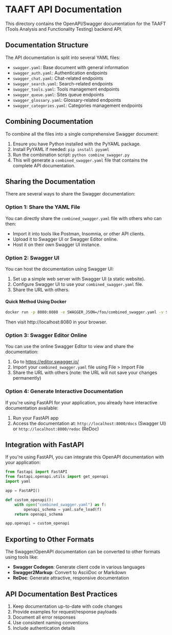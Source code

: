 # TAAFT API Documentation

This directory contains the OpenAPI/Swagger documentation for the TAAFT (Tools Analysis and Functionality Testing) backend API.

## Documentation Structure

The API documentation is split into several YAML files:

- `swagger.yaml`: Base document with general information
- `swagger_auth.yaml`: Authentication endpoints
- `swagger_chat.yaml`: Chat-related endpoints
- `swagger_search.yaml`: Search-related endpoints
- `swagger_tools.yaml`: Tools management endpoints
- `swagger_queue.yaml`: Sites queue endpoints
- `swagger_glossary.yaml`: Glossary-related endpoints
- `swagger_categories.yaml`: Categories management endpoints

## Combining Documentation

To combine all the files into a single comprehensive Swagger document:

1. Ensure you have Python installed with the PyYAML package.
2. Install PyYAML if needed: `pip install pyyaml`
3. Run the combination script: `python combine_swagger.py`
4. This will generate a `combined_swagger.yaml` file that contains the complete API documentation.

## Sharing the Documentation

There are several ways to share the Swagger documentation:

### Option 1: Share the YAML File

You can directly share the `combined_swagger.yaml` file with others who can then:

- Import it into tools like Postman, Insomnia, or other API clients.
- Upload it to Swagger UI or Swagger Editor online.
- Host it on their own Swagger UI instance.

### Option 2: Swagger UI

You can host the documentation using Swagger UI:

1. Set up a simple web server with Swagger UI (a static website).
2. Configure Swagger UI to use your `combined_swagger.yaml` file.
3. Share the URL with others.

#### Quick Method Using Docker

```bash
docker run -p 8080:8080 -e SWAGGER_JSON=/foo/combined_swagger.yaml -v $(pwd):/foo swaggerapi/swagger-ui
```

Then visit http://localhost:8080 in your browser.

### Option 3: Swagger Editor Online

You can use the online Swagger Editor to view and share the documentation:

1. Go to https://editor.swagger.io/
2. Import your `combined_swagger.yaml` file using File > Import File
3. Share the URL with others (note: the URL will not save your changes permanently)

### Option 4: Generate Interactive Documentation

If you're using FastAPI for your application, you already have interactive documentation available:

1. Run your FastAPI app
2. Access the documentation at: `http://localhost:8000/docs` (Swagger UI) or `http://localhost:8000/redoc` (ReDoc)

## Integration with FastAPI

If you're using FastAPI, you can integrate this OpenAPI documentation with your application:

```python
from fastapi import FastAPI
from fastapi.openapi.utils import get_openapi
import yaml

app = FastAPI()

def custom_openapi():
    with open("combined_swagger.yaml") as f:
        openapi_schema = yaml.safe_load(f)
    return openapi_schema

app.openapi = custom_openapi
```

## Exporting to Other Formats

The Swagger/OpenAPI documentation can be converted to other formats using tools like:

- **Swagger Codegen**: Generate client code in various languages
- **Swagger2Markup**: Convert to AsciiDoc or Markdown
- **ReDoc**: Generate attractive, responsive documentation

## API Documentation Best Practices

1. Keep documentation up-to-date with code changes
2. Provide examples for request/response payloads
3. Document all error responses
4. Use consistent naming conventions
5. Include authentication details 